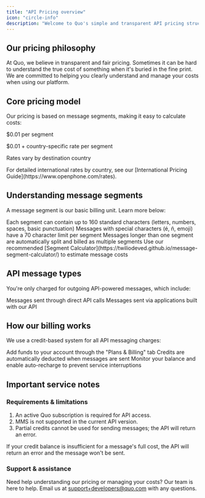 ```yaml
---
title: "API Pricing overview"
icon: "circle-info"
description: "Welcome to Quo's simple and transparent API pricing structure."
---
```


## Our pricing philosophy

At Quo, we believe in transparent and fair pricing. Sometimes it can be hard to understand the true cost of something when it's buried in the fine print. We are committed to helping you clearly understand and manage your costs when using our platform.

## Core pricing model

Our pricing is based on message segments, making it easy to calculate costs:

<CardGroup cols={2}>
  <Card title="Local (US and Canada) SMS" icon="location-pin">
    <p>$0.01 per segment</p>
  </Card>
  <Card title="International SMS" icon="globe">
    <p>$0.01 + country-specific rate per segment</p>
    <p className="text-sm">Rates vary by destination country</p>
  </Card>
</CardGroup>

<Info>
For detailed international rates by country, see our [International Pricing Guide](https://www.openphone.com/rates).
</Info>

## Understanding message segments

A message segment is our basic billing unit. Learn more below:

<AccordionGroup>
  <Accordion title="Segment length">
    Each segment can contain up to 160 standard characters (letters, numbers, spaces, basic punctuation)
  </Accordion>
  
  <Accordion title="Special characters">
    Messages with special characters (é, ñ, emoji) have a 70 character limit per segment
  </Accordion>
  
  <Accordion title="Long messages">
    Messages longer than one segment are automatically split and billed as multiple segments
  </Accordion>

  <Accordion title="Segment calculator">
    Use our recommended [Segment Calculator](https://twiliodeved.github.io/message-segment-calculator/) to estimate message costs
  </Accordion>
</AccordionGroup>

## API message types

You're only charged for outgoing API-powered messages, which include:

<CardGroup cols={2}>
  <Card title="Direct API Usage" icon="code">
    Messages sent through direct API calls
  </Card>
  <Card title="Integration Messages" icon="puzzle-piece">
    Messages sent via applications built with our API
  </Card>
</CardGroup>

## How our billing works

We use a credit-based system for all API messaging charges:

<Steps>
  <Step title="Purchase credits">
    Add funds to your account through the "Plans & Billing" tab
  </Step>
  <Step title="Automatic deduction">
    Credits are automatically deducted when messages are sent
  </Step>
  <Step title="Credit management">
    Monitor your balance and enable auto-recharge to prevent service interruptions
  </Step>
</Steps>

## Important service notes 

### Requirements & limitations

1. An active Quo subscription is required for API access.
2. MMS is not supported in the current API version.
3. Partial credits cannot be used for sending messages; the API will return an error.

<Warning>
If your credit balance is insufficient for a message's full cost, the API will return an error and the message won't be sent.
</Warning>

### Support & assistance

<Info>Need help understanding our pricing or managing your costs? Our team is here to help. Email us at support+developers@quo.com with any questions. </Info>

